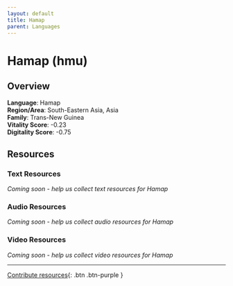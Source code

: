 ```yaml
---
layout: default
title: Hamap
parent: Languages
---
```


# Hamap (hmu)

## Overview

**Language**: Hamap  
**Region/Area**: South-Eastern Asia, Asia  
**Family**: Trans-New Guinea  
**Vitality Score**: -0.23  
**Digitality Score**: -0.75  

## Resources

### Text Resources
*Coming soon - help us collect text resources for Hamap*

### Audio Resources
*Coming soon - help us collect audio resources for Hamap*

### Video Resources
*Coming soon - help us collect video resources for Hamap*

---

[Contribute resources](https://fairtrain.github.io/){: .btn .btn-purple }
